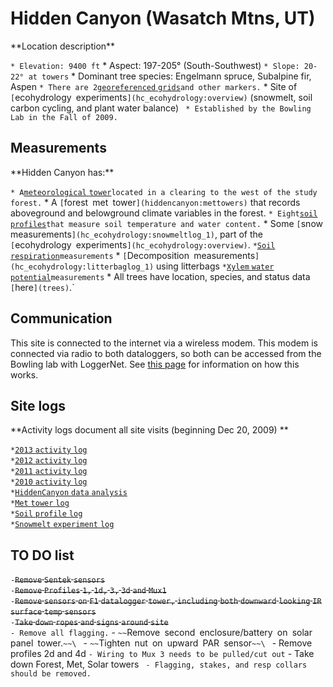 # Hidden Canyon (Wasatch Mtns, UT)

 **Location description\*\*

` * Elevation: 9400 ft
` * Aspect: 197-205° (South-Southwest)
` * Slope: 20-22° at towers
` * Dominant tree species: Engelmann spruce, Subalpine fir, Aspen
` * There are 2 `[`georeferenced`
`grids`](hiddencanyon:georeferencing)` and other markers.
` * Site of `[`ecohydrology`
`experiments`](hc_ecohydrology:overview)` (snowmelt, soil carbon cycling, and plant water balance) 
` * Established by the Bowling Lab in the Fall of 2009.`

## Measurements

 **Hidden Canyon has:\*\*

` * A `[`meteorological`
`tower`](hiddencanyon:mettowers)` located in a clearing to the west of the study forest.
` * A `[`forest` `met`
`tower`](hiddencanyon:mettowers)` that records aboveground and belowground climate variables in the forest.
` * Eight `[`soil`
`profiles`](hiddencanyon:soilprofiles)` that measure soil temperature and water content.
` * Some `[`snow`
`measurements`](hc_ecohydrology:snowmeltlog_1)`, part of the `[`ecohydrology`
`experiments`](hc_ecohydrology:overview)`.
` * `[`Soil`
`respiration`](hc_ecohydrology:soilresplog_1)` measurements
` * `[`Decomposition`
`measurements`](hc_ecohydrology:litterbaglog_1)` using litterbags
` * `[`Xylem` `water`
`potential`](hc_ecohydrology:ecosystemwaterlog_1)` measurements
` * All trees have location, species, and status data `[`here`](trees)`.`

## Communication

This site is connected to the internet via a wireless modem. This modem
is connected via radio to both dataloggers, so both can be accessed from
the Bowling lab with LoggerNet. See [this
page](hiddencanyon:communicationsystem) for information on
how this works.

## Site logs

 **Activity logs document all site visits (beginning Dec 20, 2009)
        \*\*

` * `[`2013` `activity` `log`](hiddencanyon:hc2013_log)\
` * `[`2012` `activity` `log`](hiddencanyon:hc2012_log)\
` * `[`2011` `activity` `log`](hiddencanyon:hc2011_log)\
` * `[`2010` `activity` `log`](hiddencanyon:hc2010_log)\
` * `[`HiddenCanyon` `data`
`analysis`](hiddencanyon:analysislog_1)\
` * `[`Met` `tower` `log`](hiddencanyon:mettowerlog_1)\
` * `[`Soil` `profile` `log`](hiddencanyon:soilprofilelog_1)\
` * `[`Snowmelt` `experiment`
`log`](hc_ecohydrology:snowmeltlog_1)

## TO DO list

` - `~~`Remove` `Sentek` `sensors`~~\
` - `~~`Remove` `Profiles` `1,` `1d,` `3,` `3d` `and` `Mux1`~~\
` - `~~`Remove` `sensors` `on` `F1` `datalogger` `tower,` `including`
`both` `downward` `looking` `IR` `surface` `temp` `sensors`~~\
` - `~~`Take` `down` `ropes` `and` `signs` `around` `site`~~\
` - Remove all flagging.
` - `~~`Remove` `second` `enclosure/battery` `on` `solar` `panel`
`tower.`~~\
` - `~~`Tighten` `nut` `on` `upward` `PAR` `sensor`~~\
` - Remove profiles 2d and 4d
` - Wiring to Mux 3 needs to be pulled/cut out
` - Take down Forest, Met, Solar towers
` - Flagging, stakes, and resp collars should be removed.`
